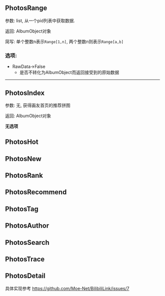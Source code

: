 ## PhotosRange
参数: list, 从一个pid列表中获取数据. 

返回: AlbumObject对象

简写: 单个整数n表示`Range[1,n]`, 两个整数n则表示`Range[a,b]`

### 选项:
- RawData->False
    - 是否不转化为AlbumObject而返回接受到的原始数据
---
## PhotosIndex
参数: 无, 获得画友首页的推荐拼图

返回: AlbumObject对象

**无选项**

## PhotosHot

## PhotosNew

## PhotosRank

## PhotosRecommend

## PhotosTag

## PhotosAuthor

## PhotosSearch

## PhotosTrace

## PhotosDetail




具体实现参考 https://github.com/Moe-Net/BilibiliLink/issues/7